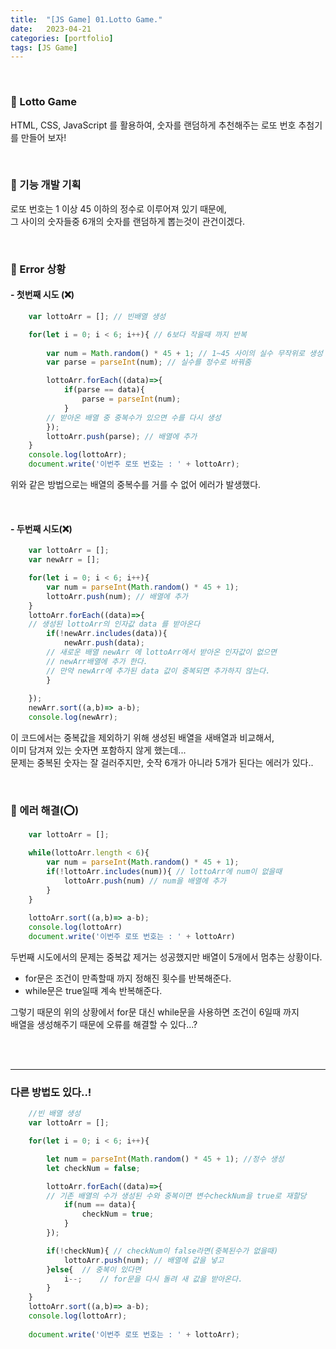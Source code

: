 ```yaml
---
title:  "[JS Game] 01.Lotto Game."
date:   2023-04-21
categories: [portfolio]
tags: [JS Game]
---
```

<br>

### 📑 Lotto Game

HTML, CSS, JavaScript 를 활용하여, 숫자를 랜덤하게 추천해주는 로또 번호 추첨기를 만들어 보자!

<br>

### 📑 기능 개발 기획

로또 번호는 1 이상 45 이하의 정수로 이루어져 있기 때문에,    
그 사이의 숫자들중 6개의 숫자를 랜덤하게 뽑는것이 관건이겠다.

<br>

### 📌 Error 상황

#### - 첫번째 시도 (❌)

```js
    var lottoArr = []; // 빈배열 생성

    for(let i = 0; i < 6; i++){ // 6보다 작을때 까지 반복
        
        var num = Math.random() * 45 + 1; // 1~45 사이의 실수 무작위로 생성
        var parse = parseInt(num); // 실수를 정수로 바꿔줌

        lottoArr.forEach((data)=>{
            if(parse == data){
                parse = parseInt(num);
            }
        // 받아온 배열 중 중복수가 있으면 수를 다시 생성
        });
        lottoArr.push(parse); // 배열에 추가
    }
    console.log(lottoArr);
    document.write('이번주 로또 번호는 : ' + lottoArr);
```
위와 같은 방법으로는 배열의 중복수를 거를 수 없어 에러가 발생했다.

<br>

#### - 두번째 시도(❌)

```js
    var lottoArr = [];
    var newArr = [];

    for(let i = 0; i < 6; i++){
        var num = parseInt(Math.random() * 45 + 1);
        lottoArr.push(num); // 배열에 추가
    }
    lottoArr.forEach((data)=>{ 
    // 생성된 lottoArr의 인자값 data 를 받아온다
        if(!newArr.includes(data)){
            newArr.push(data);
        // 새로운 배열 newArr 에 lottoArr에서 받아온 인자값이 없으면
        // newArr배열에 추가 한다.
        // 만약 newArr에 추가된 data 값이 중복되면 추가하지 않는다.
        }
    
    });
    newArr.sort((a,b)=> a-b);
    console.log(newArr);
```
이 코드에서는 중복값을 제외하기 위해 생성된 배열을 새배열과 비교해서,    
이미 담겨져 있는 숫자면 포함하지 않게 했는데...    
문제는 중복된 숫자는 잘 걸러주지만, 숫작 6개가 아니라 5개가 된다는 에러가 있다..

<br>

### 📌 에러 해결(⭕)

```js
    var lottoArr = [];

    while(lottoArr.length < 6){
        var num = parseInt(Math.random() * 45 + 1);
        if(!lottoArr.includes(num)){ // lottoArr에 num이 없을때
            lottoArr.push(num) // num을 배열에 추가
        }
    }
    
    lottoArr.sort((a,b)=> a-b);
    console.log(lottoArr) 
    document.write('이번주 로또 번호는 : ' + lottoArr)
```
두번째 시도에서의 문제는 중복값 제거는 성공했지만 배열이 5개에서 멈추는 상황이다.    
- for문은 조건이 만족할때 까지 정해진 횟수를 반복해준다.
- while문은 true일때 계속 반복해준다.

그렇기 때문의 위의 상황에서 for문 대신 while문을 사용하면 조건이 6일때 까지    
배열을 생성해주기 때문에 오류를 해결할 수 있다...? 

<br>
<br>

---

### 다른 방법도 있다..!

```js
    //빈 배열 생성
    var lottoArr = [];

    for(let i = 0; i < 6; i++){

        let num = parseInt(Math.random() * 45 + 1); //정수 생성
        let checkNum = false;

        lottoArr.forEach((data)=>{ 
        // 기존 배열의 수가 생성된 수와 중복이면 변수checkNum을 true로 재할당
            if(num == data){
                checkNum = true;
            }
        });

        if(!checkNum){ // checkNum이 false라면(중복된수가 없을때)
            lottoArr.push(num); // 배열에 값을 넣고
        }else{  // 중복이 있다면
            i--;    // for문을 다시 돌려 새 값을 받아온다.
        }
    }
    lottoArr.sort((a,b)=> a-b);
    console.log(lottoArr);
    
    document.write('이번주 로또 번호는 : ' + lottoArr);
```